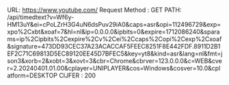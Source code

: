 URL: https://www.youtube.com/
Request Method : GET
PATH: 
/api/timedtext?v=Wf6y-HM13uY&ei=cPoLZrH3G4uN6dsPuv29iA0&caps=asr&opi=112496729&exp=xpo%2Cxbt&xoaf=7&hl=nl&ip=0.0.0.0&ipbits=0&expire=1712086240&sparams=ip%2Cipbits%2Cexpire%2Cv%2Cei%2Ccaps%2Copi%2Cexp%2Cxoaf&signature=473DD93CEC37A23ACACCAF5FEEC8251F8E442FDF.8911D2B1EF2C71C69813D5EC89120EE45D7BFEC5&key=yt8&kind=asr&lang=nl&fmt=json3&xorb=2&xobt=3&xovt=3&cbr=Chrome&cbrver=123.0.0.0&c=WEB&cver=2.20240401.01.00&cplayer=UNIPLAYER&cos=Windows&cosver=10.0&cplatform=DESKTOP
CIJFER : 200